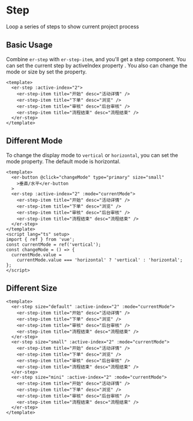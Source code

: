 # Step

Loop a series of steps to show current project process

## Basic Usage

Combine `er-step` with `er-step-item`, and you'll get a step component. You can set the current step by activeIndex property . You also can change the mode or size by
set the property.

```vue preview
<template>
  <er-step :active-index="2">
    <er-step-item title="开始" desc="活动详情" />
    <er-step-item title="下单" desc="浏览" />
    <er-step-item title="审核" desc="后台审核" />
    <er-step-item title="流程结束" desc="流程结束" />
  </er-step>
</template>
```

## Different Mode

To change the display mode to `vertical` or `horizontal`, you can set the mode property. The default mode is horizontal.

```vue preview
<template>
  <er-button @click="changeMode" type="primary" size="small"
    >垂直/水平</er-button
  >
  <er-step :active-index="2" :mode="currentMode">
    <er-step-item title="开始" desc="活动详情" />
    <er-step-item title="下单" desc="浏览" />
    <er-step-item title="审核" desc="后台审核" />
    <er-step-item title="流程结束" desc="流程结束" />
  </er-step>
</template>
<script lang="ts" setup>
import { ref } from 'vue';
const currentMode = ref('vertical');
const changeMode = () => {
  currentMode.value =
    currentMode.value === 'horizontal' ? 'vertical' : 'horizontal';
};
</script>
```

## Different Size

```vue preview
<template>
  <er-step size="default" :active-index="2" :mode="currentMode">
    <er-step-item title="开始" desc="活动详情" />
    <er-step-item title="下单" desc="浏览" />
    <er-step-item title="审核" desc="后台审核" />
    <er-step-item title="流程结束" desc="流程结束" />
  </er-step>
  <er-step size="small" :active-index="2" :mode="currentMode">
    <er-step-item title="开始" desc="活动详情" />
    <er-step-item title="下单" desc="浏览" />
    <er-step-item title="审核" desc="后台审核" />
    <er-step-item title="流程结束" desc="流程结束" />
  </er-step>
  <er-step size="mini" :active-index="2" :mode="currentMode">
    <er-step-item title="开始" desc="活动详情" />
    <er-step-item title="下单" desc="浏览" />
    <er-step-item title="审核" desc="后台审核" />
    <er-step-item title="流程结束" desc="流程结束" />
  </er-step>
</template>
```
